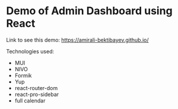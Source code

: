 # Demo of Admin Dashboard using React

Link to see this demo: https://amirali-bektibayev.github.io/

Technologies used:

- MUI
- NIVO
- Formik
- Yup
- react-router-dom
- react-pro-sidebar
- full calendar
